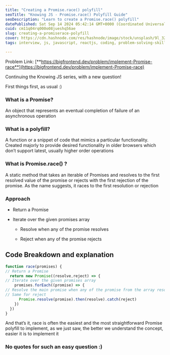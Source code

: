 ```yaml
---
title: "Creating a Promise.race() polyfill"
seoTitle: "Knowing JS - Promise.race() Polyfill Guide"
seoDescription: "Learn to create a Promise.race() polyfill"
datePublished: Sat Sep 14 2024 05:42:14 GMT+0000 (Coordinated Universal Time)
cuid: cm11q04rq000o08jueshq56ae
slug: creating-a-promiserace-polyfill
cover: https://cdn.hashnode.com/res/hashnode/image/stock/unsplash/9l_326FISzk/upload/0ad15140741d201d38f541953f682d49.jpeg
tags: interview, js, javascript, reactjs, coding, problem-solving-skills

---
```


Problem Link: [**https://bigfrontend.dev/problem/implement-Promise-race**](https://bigfrontend.dev/problem/implement-Promise-race)

Continuing the Knowing JS series, with a new question!

First things first, as usual :)

### **What is a Promise?**

An object that represents an eventual completion of failure of an asynchronous operation

### What is a polyfill?

A function or a snippet of code that mimics a particular functionality. Created majorly to provide desired functionality in older browsers which don’t support latest, usually higher order operations

### What is Promise.race() ?

A static method that takes an iterable of Promises and resolves to the first resolved value of the promise or rejects with the first rejection of the promise. As the name suggests, it races to the first resolution or rejection

### Approach

* Return a Promise
    
* Iterate over the given promises array
    
    * Resolve when any of the promise resolves
        
    * Reject when any of the promise rejects
        

## Code Breakdown and explanation

```javascript
function race(promises) {
// Return a Promise
  return new Promise((resolve,reject) => {
// Iterate over the given promises array
    promises.forEach((promise) => {
// Resolve the main promise when any of the promise from the array resolved
// Same for reject
      Promise.resolve(promise).then(resolve).catch(reject)
    })
  })
}
```

And that’s it, race is often the easiest and the most straightforward Promise polyfill to implement, as we just saw, the better we understand the concept, easier it is to implement it

### No quotes for such an easy question :)